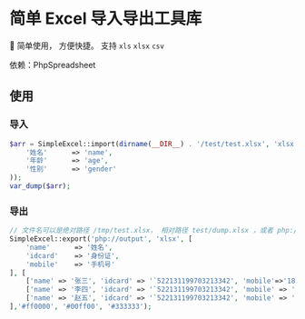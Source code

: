 # 简单 Excel 导入导出工具库

🌈 简单使用， 方便快捷。 支持 `xls` `xlsx` `csv`

依赖：PhpSpreadsheet

## 使用

### 导入

```php
$arr = SimpleExcel::import(dirname(__DIR__) . '/test/test.xlsx', 'xlsx', array(
    '姓名'      => 'name',
    '年龄'      => 'age',
    '性别'      => 'gender'
));
var_dump($arr);
```

### 导出

```php
// 文件名可以是绝对路径 /tmp/test.xlsx， 相对路径 test/dump.xlsx ，或者 php://output (直接下载)
SimpleExcel::export('php://output', 'xlsx', [
    'name'      => '姓名',
    'idcard'    => '身份证',
    'mobile'    => '手机号'
], [
    ['name' => '张三', 'idcard' => '`522131199703213342', 'mobile'=>'18311548011'],
    ['name' => '李四', 'idcard' => '`522131199703213342', 'mobile' => '18311548011'],
    ['name' => '赵五', 'idcard' => '`522131199703213342', 'mobile' => '18311548011'],
],'#ff0000', '#00ff00', '#333333');
```